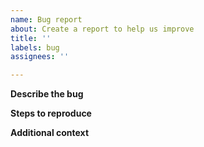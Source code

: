 ```yaml
---
name: Bug report
about: Create a report to help us improve
title: ''
labels: bug
assignees: ''

---
```


**Describe the bug**

**Steps to reproduce**

**Additional context**
